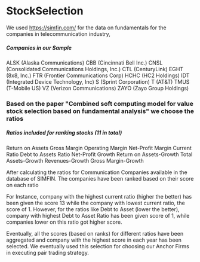# StockSelection

We used https://simfin.com/ for the data on fundamentals for the companies in telecommunication industry,
##### Companies in our Sample
ALSK (Alaska Communications)
CBB (Cincinnati Bell Inc.)
CNSL (Consolidated Communications Holdings, Inc.)
CTL (CenturyLink)
EGHT (8x8, Inc.)
FTR (Frontier Communications Corp)
HCHC (HC2 Holdings)
IDT (Integrated Device Technology, Inc)
S (Sprint Corporation)
T (AT&T)
TMUS (T-Mobile US)
VZ (Verizon Communications)
ZAYO (Zayo Group Holdings)

### Based on the paper "Combined soft computing model for value stock selection based on fundamental analysis" we choose the ratios

##### Ratios included for ranking stocks (11 in total)
Return on Assets
Gross Margin 
Operating Margin
Net-Profit Margin
Current Ratio
Debt to Assets Ratio
Net-Profit Growth
Return on Assets-Growth
Total Assets-Growth
Revenues-Growth
Gross Margin-Growth

After calculating the ratios for Communication Companies available in the database of SIMFIN. The companies have been ranked based on their score on each ratio

For Instance, company with the highest current ratio (higher the better) has been given the score 13 while the company with lowest current ratio, the score of 1. However, for the ratios like Debt to Asset (lower the better), company with highest Debt to Asset Ratio has been given score of 1, while companies lower on this ratio got higher score.

Eventually, all the scores (based on ranks) for different ratios have been aggregated and company with the highest score in each year has been selected. 
We eventually used this selection for choosing our Anchor Firms in executing pair trading strategy.
